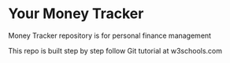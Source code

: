 # Your Money Tracker
Money Tracker repository is for personal finance management

This repo is built step by step follow Git tutorial at w3schools.com